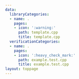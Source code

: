 ```yaml
---
data:
  libraryCategories:
  - name: .
    pages:
    - icon: ':warning:'
      path: template.cpp
      title: template.cpp
  verificationCategories:
  - name: .
    pages:
    - icon: ':heavy_check_mark:'
      path: example.test.cpp
      title: example.test.cpp
layout: toppage
---
```

